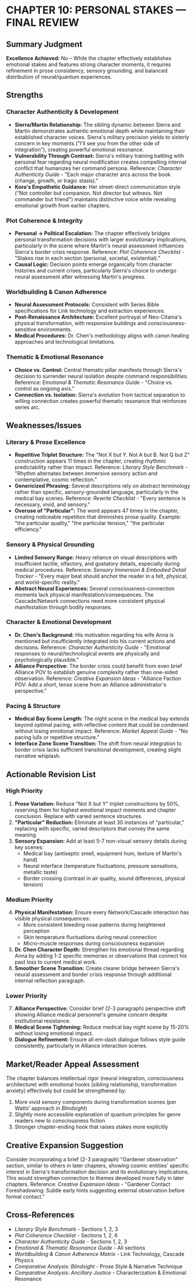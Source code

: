 # CHAPTER 10: PERSONAL STAKES — FINAL REVIEW

## Summary Judgment
**Excellence Achieved:** No – While the chapter effectively establishes emotional stakes and features strong character moments, it requires refinement in prose consistency, sensory grounding, and balanced distribution of neural/quantum experiences.

## Strengths

### Character Authenticity & Development
- **Sierra/Martin Relationship:** The sibling dynamic between Sierra and Martin demonstrates authentic emotional depth while maintaining their established character voices. Sierra's military precision yields to sisterly concern in key moments ("I'll see you from the other side of integration"), creating powerful emotional resonance.
- **Vulnerability Through Contrast:** Sierra's military training battling with personal fear regarding neural modification creates compelling internal conflict that humanizes her command persona. Reference: *Character Authenticity Guide* - "Each major character arcs across the book (change, growth, or tragic stasis)."
- **Kora's Empathetic Guidance:** Her street-direct communication style ("Not controller but companion. Not director but witness. Not commander but friend") maintains distinctive voice while revealing emotional growth from earlier chapters.

### Plot Coherence & Integrity
- **Personal → Political Escalation:** The chapter effectively bridges personal transformation decisions with larger evolutionary implications, particularly in the scene where Martin's neural assessment influences Sierra's border crisis response. Reference: *Plot Coherence Checklist* - "Stakes rise in each section (personal, societal, existential)."
- **Causal Logic:** Decision points emerge organically from character histories and current crises, particularly Sierra's choice to undergo neural assessment after witnessing Martin's progress.

### Worldbuilding & Canon Adherence
- **Neural Assessment Protocols:** Consistent with Series Bible specifications for Link technology and extraction experiences.
- **Post-Renaissance Architecture:** Excellent portrayal of Neo-Citania's physical transformation, with responsive buildings and consciousness-sensitive environments.
- **Medical Procedures:** Dr. Chen's methodology aligns with canon healing approaches and technological limitations.

### Thematic & Emotional Resonance
- **Choice vs. Control:** Central thematic pillar manifests through Sierra's decision to surrender neural isolation despite command responsibilities. Reference: *Emotional & Thematic Resonance Guide* - "Choice vs. control as ongoing axis."
- **Connection vs. Isolation:** Sierra's evolution from tactical separation to willing connection creates powerful thematic resonance that reinforces series arc.

## Weaknesses/Issues

### Literary & Prose Excellence
- **Repetitive Triplet Structure:** The "Not X but Y. Not A but B. Not Q but Z" construction appears 11 times in the chapter, creating rhythmic predictability rather than impact. Reference: *Literary Style Benchmark* - "Rhythm alternates between immersive sensory action and contemplative, cosmic reflection."
- **Genericized Phrasing:** Several descriptions rely on abstract terminology rather than specific, sensory-grounded language, particularly in the medical bay scenes. Reference: *Rewrite Checklist* - "Every sentence is necessary, vivid, and sensory."
- **Overuse of "Particular":** The word appears 47 times in the chapter, creating noticeable repetition that diminishes prose quality. Example: "the particular quality," "the particular tension," "the particular efficiency."

### Sensory & Physical Grounding
- **Limited Sensory Range:** Heavy reliance on visual descriptions with insufficient tactile, olfactory, and gustatory details, especially during medical procedures. Reference: *Sensory Immersion & Embodied Detail Tracker* - "Every major beat should anchor the reader in a felt, physical, and world-specific reality."
- **Abstract Neural Experiences:** Several consciousness-connection moments lack physical manifestation/consequences. The Cascade/Network connections need more consistent physical manifestation through bodily responses.

### Character & Emotional Development
- **Dr. Chen's Background:** His motivation regarding his wife Anna is mentioned but insufficiently integrated into his current actions and decisions. Reference: *Character Authenticity Guide* - "Emotional responses to neural/technological events are physically and psychologically plausible."
- **Alliance Perspective:** The border crisis could benefit from even brief Alliance POV to establish genuine complexity rather than one-sided observation. Reference: *Creative Expansion Ideas* - "Alliance Faction POV: Add a short, tense scene from an Alliance administrator's perspective."

### Pacing & Structure
- **Medical Bay Scene Length:** The night scene in the medical bay extends beyond optimal pacing, with reflective content that could be condensed without losing emotional impact. Reference: *Market Appeal Guide* - "No pacing lulls or repetitive structure."
- **Interface Zone Scene Transition:** The shift from neural integration to border crisis lacks sufficient transitional development, creating slight narrative whiplash.

## Actionable Revision List

### High Priority
1. **Prose Variation:** Reduce "Not X but Y" triplet constructions by 50%, reserving them for highest emotional impact moments and chapter conclusion. Replace with varied sentence structures.
2. **"Particular" Reduction:** Eliminate at least 30 instances of "particular," replacing with specific, varied descriptors that convey the same meaning.
3. **Sensory Expansion:** Add at least 5-7 non-visual sensory details during key scenes:
   - Medical bay (antiseptic smell, equipment hum, texture of Martin's hand)
   - Neural interface (temperature fluctuations, pressure sensations, metallic taste)
   - Border crossing (contrast in air quality, sound differences, physical tension)

### Medium Priority
4. **Physical Manifestation:** Ensure every Network/Cascade interaction has visible physical consequences:
   - More consistent bleeding nose patterns during heightened perception
   - Skin temperature fluctuations during neural connection
   - Micro-muscle responses during consciousness expansion
5. **Dr. Chen Character Depth:** Strengthen his emotional thread regarding Anna by adding 1-2 specific memories or observations that connect his past loss to current medical work.
6. **Smoother Scene Transition:** Create clearer bridge between Sierra's neural assessment and border crisis response through additional internal reflection paragraph.

### Lower Priority
7. **Alliance Perspective:** Consider brief (2-3 paragraph) perspective shift showing Alliance medical personnel's genuine concern despite institutional resistance.
8. **Medical Scene Tightening:** Reduce medical bay night scene by 15-20% without losing emotional impact.
9. **Dialogue Refinement:** Ensure all em-dash dialogue follows style guide consistently, particularly in Alliance interaction scenes.

## Market/Reader Appeal Assessment
The chapter balances intellectual rigor (neural integration, consciousness architecture) with emotional hooks (sibling relationship, transformation anxiety) effectively but could be strengthened by:
1. More vivid sensory components during transformation scenes (per Watts' approach in *Blindsight*)
2. Slightly more accessible explanation of quantum principles for genre readers new to consciousness fiction
3. Stronger chapter-ending hook that raises stakes more explicitly

## Creative Expansion Suggestion
Consider incorporating a brief (2-3 paragraph) "Gardener observation" section, similar to others in later chapters, showing cosmic entities' specific interest in Sierra's transformation decision and its evolutionary implications. This would strengthen connection to themes developed more fully in later chapters. Reference: *Creative Expansion Ideas* - "Gardener Contact Foreshadowing: Subtle early hints suggesting external observation before formal contact."

## Cross-References
- *Literary Style Benchmark* - Sections 1, 2, 3
- *Plot Coherence Checklist* - Sections 1, 2, 6
- *Character Authenticity Guide* - Sections 1, 2, 3
- *Emotional & Thematic Resonance Guide* - All sections
- *Worldbuilding & Canon Adherence Matrix* - Link Technology, Cascade Physics
- *Comparative Analysis: Blindsight* - Prose Style & Narrative Technique
- *Comparative Analysis: Ancillary Justice* - Characterization & Emotional Resonance